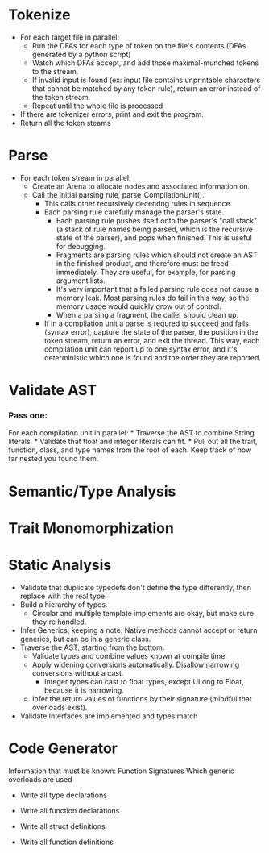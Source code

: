 
# Tokenize
* For each target file in parallel:
	* Run the DFAs for each type of token on the file's contents (DFAs generated by a python script)
	* Watch which DFAs accept, and add those maximal-munched tokens to the stream.
	* If invalid input is found (ex: input file contains unprintable characters that cannot be matched by any token rule),
	  return an error instead of the token stream.
	* Repeat until the whole file is processed
* If there are tokenizer errors, print and exit the program.
* Return all the token steams

# Parse
* For each token stream in parallel:
	* Create an Arena to allocate nodes and associated information on.
	* Call the initial parsing rule, parse_CompilationUnit().
		* This calls other recursively decendng rules in sequence.
		* Each parsing rule carefully manage the parser's state.
			* Each parsing rule pushes itself onto the parser's "call stack" (a stack of rule names being parsed,
			  which is the recursive state of the parser), and pops when finished. This is useful for debugging.
			* Fragments are parsing rules which should not create an AST in the finished product, and therefore
			  must be freed immediately. They are useful, for example, for parsing argument lists.
			* It's very important that a failed parsing rule does not cause a memory leak. Most parsing rules do
			  fail in this way, so the memory usage would quickly grow out of control.
			* When a parsing a fragment, the caller should clean up.
		* If in a compilation unit a parse is requred to succeed and fails (syntax error), capture the state of the
		  parser, the position in the token stream, return an error, and exit the thread. This way, each compilation
		  unit can report up to one syntax error, and it's deterministic which one is found and the order they are
		  reported.

# Validate AST
### Pass one:
For each compilation unit in parallel:
	* Traverse the AST to combine String literals.
	* Validate that float and integer literals can fit.
	* Pull out all the trait, function, class, and type names from the root of each. Keep track of how far nested you found them.


# Semantic/Type Analysis

# Trait Monomorphization

# Static Analysis
* Validate that duplicate typedefs don't define the type differently, then replace with the real type.
* Build a hierarchy of types.
    * Circular and multiple template implements are okay, but make sure they're handled.
* Infer Generics, keeping a note. Native methods cannot accept or return generics, but can be in a generic class.
* Traverse the AST, starting from the bottom.
    * Validate types and combine values known at compile time.
    * Apply widening conversions automatically. Disallow narrowing conversions without a cast.
        * Integer types can cast to float types, except ULong to Float, because it is narrowing.
    * Infer the return values of functions by their signature (mindful that overloads exist).
* Validate Interfaces are implemented and types match

# Code Generator
Information that must be known:
Function Signatures
Which generic overloads are used


* Write all type declarations
* Write all function declarations

* Write all struct definitions
* Write all function definitions


